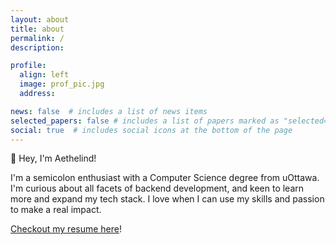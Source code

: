 ```yaml
---
layout: about
title: about
permalink: /
description: 

profile:
  align: left
  image: prof_pic.jpg
  address: 

news: false  # includes a list of news items
selected_papers: false # includes a list of papers marked as "selected={true}"
social: true  # includes social icons at the bottom of the page
---
```


👋 Hey, I'm Aethelind! <!-- (ETH—lind) -->

I'm a semicolon enthusiast with a Computer Science degree from uOttawa. I'm curious about all facets of backend development, and keen to learn more and expand my tech stack. I love when I can use my skills and passion to make a real impact.

<!-- Beyond tech, most weekends you can find me diving into genealogy ([are we cousins?](https://www.ancestry.ca/account/profile/08031f88-0006-0000-0000-000000000000)). -->


[Checkout my resume here](/assets/pdf/aethelind-racic_resume.pdf)! <!-- , or find me on other apps below! -->

